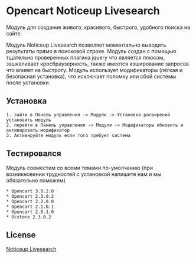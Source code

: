 # Opencart Noticeup Livesearch

Модуль для создание живого, красивого, быстрого, удобного поиска на сайте.

Модуль Noticeup Livesearch позволяет моментально выводить результаты прямо в поисковой строке. Модуль создан с помощью тщательно проверенных плагина jquery что является плюсом, зашкаливает кросбраузерность, также имеется кэширование запросов что влияет на быстроту. Модуль использует модификаторы (лёгкая и безопасная установка), что исключает поломку или сбой системы после установки.

## Установка

```
1. зайти в Панель управления -> Модули -> Установка расширений установить модуль
2. перейти в Панель управления -> Модули -> Модификаторы обновить и активировать модификатор
3. Активируйте модуль если того требует система
```

## Тестировался

Модуль совместим со всеми темами по-умолчанию (при возникновении трудностей с установкой напишите нам и мы обязательно поможем)

```testing
* Opencart 3.0.2.0
* Opencart 2.3.0.2
* Opencart 2.2.0.0
* Opencart 2.1.0.1
* Opencart 2.0.1.0
* Ocstore 2.3.0.2
```

## License
[Noticeup Livesearch](https://opencartforum.com/files/file/4901-noticeup-livesearchzhivoy-poisk/)
